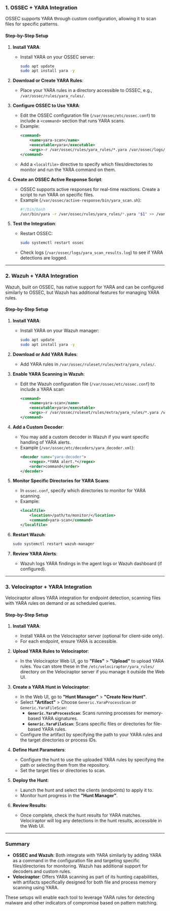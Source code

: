### 1. **OSSEC + YARA Integration**

OSSEC supports YARA through custom configuration, allowing it to scan files for specific patterns.

#### Step-by-Step Setup

1. **Install YARA**:
   - Install YARA on your OSSEC server:
     ```bash
     sudo apt update
     sudo apt install yara -y
     ```

2. **Download or Create YARA Rules**:
   - Place your YARA rules in a directory accessible to OSSEC, e.g., `/var/ossec/rules/yara_rules/`.

3. **Configure OSSEC to Use YARA**:
   - Edit the OSSEC configuration file (`/var/ossec/etc/ossec.conf`) to include a `<command>` section that runs YARA scans.
   - Example:
     ```xml
     <command>
         <name>yara-scan</name>
         <executable>yara</executable>
         <args>-r /var/ossec/rules/yara_rules/*.yara /var/ossec/logs/active-response.log</args>
     </command>
     ```
   - Add a `<localfile>` directive to specify which files/directories to monitor and run the YARA command on them.

4. **Create an OSSEC Active Response Script**:
   - OSSEC supports active responses for real-time reactions. Create a script to run YARA on specific files.
   - Example (`/var/ossec/active-response/bin/yara_scan.sh`):
     ```bash
     #!/bin/bash
     /usr/bin/yara -r /var/ossec/rules/yara_rules/*.yara "$1" >> /var/ossec/logs/yara_scan_results.log
     ```

5. **Test the Integration**:
   - Restart OSSEC:
     ```bash
     sudo systemctl restart ossec
     ```
   - Check logs (`/var/ossec/logs/yara_scan_results.log`) to see if YARA detections are logged.

---

### 2. **Wazuh + YARA Integration**

Wazuh, built on OSSEC, has native support for YARA and can be configured similarly to OSSEC, but Wazuh has additional features for managing YARA rules.

#### Step-by-Step Setup

1. **Install YARA**:
   - Install YARA on your Wazuh manager:
     ```bash
     sudo apt update
     sudo apt install yara -y
     ```

2. **Download or Add YARA Rules**:
   - Add YARA rules in `/var/ossec/ruleset/rules/extra/yara_rules/`.

3. **Enable YARA Scanning in Wazuh**:
   - Edit the Wazuh configuration file (`/var/ossec/etc/ossec.conf`) to include a YARA scan:
     ```xml
     <command>
         <name>yara-scan</name>
         <executable>yara</executable>
         <args>-r /var/ossec/ruleset/rules/extra/yara_rules/*.yara /var/ossec/logs/active-response.log</args>
     </command>
     ```

4. **Add a Custom Decoder**:
   - You may add a custom decoder in Wazuh if you want specific handling of YARA alerts.
   - Example (`/var/ossec/etc/decoders/yara_decoder.xml`):
     ```xml
     <decoder name="yara-decoder">
         <regex>.*YARA alert.*</regex>
         <order>command</order>
     </decoder>
     ```

5. **Monitor Specific Directories for YARA Scans**:
   - In `ossec.conf`, specify which directories to monitor for YARA scanning.
   - Example:
     ```xml
     <localfile>
         <location>/path/to/monitor/</location>
         <command>yara-scan</command>
     </localfile>
     ```

6. **Restart Wazuh**:
   ```bash
   sudo systemctl restart wazuh-manager
   ```

7. **Review YARA Alerts**:
   - Wazuh logs YARA findings in the agent logs or Wazuh dashboard (if configured).

---

### 3. **Velociraptor + YARA Integration**

Velociraptor allows YARA integration for endpoint detection, scanning files with YARA rules on demand or as scheduled queries.

#### Step-by-Step Setup

1. **Install YARA**:
   - Install YARA on the Velociraptor server (optional for client-side only).
   - For each endpoint, ensure YARA is accessible.

2. **Upload YARA Rules to Velociraptor**:
   - In the Velociraptor Web UI, go to **"Files"** > **"Upload"** to upload YARA rules. You can store these in the `/etc/velociraptor/yara_rules/` directory on the Velociraptor server if you manage it outside the Web UI.

3. **Create a YARA Hunt in Velociraptor**:
   - In the Web UI, go to **"Hunt Manager"** > **"Create New Hunt"**.
   - Select **"Artifact"** > Choose `Generic.YaraProcessScan` or `Generic.YaraFileScan`:
     - **`Generic.YaraProcessScan`**: Scans running processes for memory-based YARA signatures.
     - **`Generic.YaraFileScan`**: Scans specific files or directories for file-based YARA rules.
   - Configure the artifact by specifying the path to your YARA rules and the target directories or process IDs.

4. **Define Hunt Parameters**:
   - Configure the hunt to use the uploaded YARA rules by specifying the path or selecting them from the repository.
   - Set the target files or directories to scan.

5. **Deploy the Hunt**:
   - Launch the hunt and select the clients (endpoints) to apply it to.
   - Monitor hunt progress in the **"Hunt Manager"**.

6. **Review Results**:
   - Once complete, check the hunt results for YARA matches. Velociraptor will log any detections in the hunt results, accessible in the Web UI.

---

### Summary

- **OSSEC and Wazuh**: Both integrate with YARA similarly by adding YARA as a command in the configuration file and targeting specific files/directories for monitoring. Wazuh has additional support for decoders and custom rules.
- **Velociraptor**: Offers YARA scanning as part of its hunting capabilities, with artifacts specifically designed for both file and process memory scanning using YARA.

These setups will enable each tool to leverage YARA rules for detecting malware and other indicators of compromise based on pattern matching.